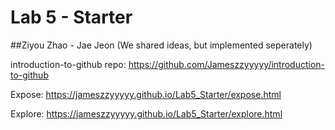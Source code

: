 # Lab 5 - Starter

##Ziyou Zhao - Jae Jeon (We shared ideas, but implemented seperately)

introduction-to-github repo: https://github.com/Jameszzyyyyy/introduction-to-github

Expose: https://jameszzyyyyy.github.io/Lab5_Starter/expose.html

Explore: https://jameszzyyyyy.github.io/Lab5_Starter/explore.html
